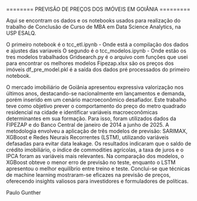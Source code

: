 ======== PREVISÃO DE PREÇOS DOS IMÓVEIS EM GOIÂNIA =========

Aqui se encontram os dados e os notebooks usados para realização do trabalho de Conclusão de Curso 
de MBA em Data Science Analytics, na USP ESALQ.

O primeiro notebook é o tcc_etl.ipynb - Onde está a compilação dos dados e ajustes das variaveis
O segundo é o tcc_modelos.ipynb - Onde estão os tres modelos trabalhados
Gridsearch.py é o arquivo com funções que usei para encontrar os melhores modelos
Fipezap.xlsx são os preços dos imóveis
df_pre_model.pkl é a saída dos dados pré processados do primeiro notebook.


O mercado imobiliário de Goiânia apresentou expressiva valorização nos últimos anos, destacando-se nacionalmente 
em lançamentos e demanda, porém inserido em um cenário macroeconômico desafiador. Este trabalho teve como objetivo 
prever o comportamento do preço do metro quadrado residencial na cidade e identificar variáveis macroeconômicas 
determinantes em sua formação. Para isso, foram utilizados dados da FIPEZAP e do Banco Central de janeiro de 2014 
a junho de 2025. A metodologia envolveu a aplicação de três modelos de previsão: SARIMAX, XGBoost e Redes Neurais 
Recorrentes (LSTM), utilizando variáveis defasadas para evitar data leakage. Os resultados indicaram que o saldo 
de crédito imobiliário, o índice de commodities agrícolas, a taxa de juros e o IPCA foram as variáveis mais 
relevantes. Na comparação dos modelos, o XGBoost obteve o menor erro de previsão no teste, enquanto o LSTM 
apresentou o melhor equilíbrio entre treino e teste. Conclui-se que técnicas de machine learning mostraram-se 
eficazes na previsão de preços, oferecendo insights valiosos para investidores e formuladores de políticas.


Paulo Gunther

